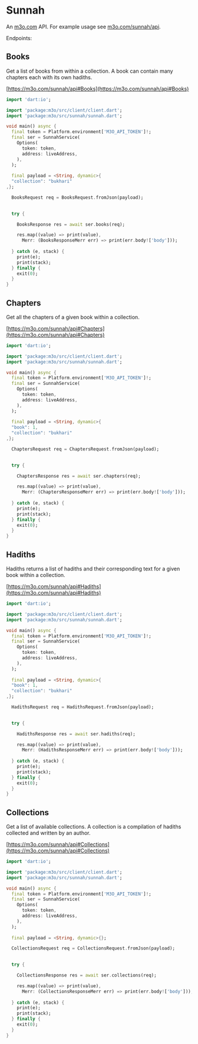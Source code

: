 # Sunnah

An [m3o.com](https://m3o.com) API. For example usage see [m3o.com/sunnah/api](https://m3o.com/sunnah/api).

Endpoints:

## Books

Get a list of books from within a collection. A book can contain many chapters
each with its own hadiths.


[https://m3o.com/sunnah/api#Books](https://m3o.com/sunnah/api#Books)

```dart
import 'dart:io';

import 'package:m3o/src/client/client.dart';
import 'package:m3o/src/sunnah/sunnah.dart';

void main() async {
  final token = Platform.environment['M3O_API_TOKEN']!;
  final ser = SunnahService(
    Options(
      token: token,
      address: liveAddress,
    ),
  );
 
  final payload = <String, dynamic>{
  "collection": "bukhari"
,};

  BooksRequest req = BooksRequest.fromJson(payload);

  
  try {

	BooksResponse res = await ser.books(req);

    res.map((value) => print(value),
	  Merr: (BooksResponseMerr err) => print(err.body!['body']));	
  
  } catch (e, stack) {
    print(e);
	print(stack);
  } finally {
    exit(0);
  }
}
```
## Chapters

Get all the chapters of a given book within a collection.


[https://m3o.com/sunnah/api#Chapters](https://m3o.com/sunnah/api#Chapters)

```dart
import 'dart:io';

import 'package:m3o/src/client/client.dart';
import 'package:m3o/src/sunnah/sunnah.dart';

void main() async {
  final token = Platform.environment['M3O_API_TOKEN']!;
  final ser = SunnahService(
    Options(
      token: token,
      address: liveAddress,
    ),
  );
 
  final payload = <String, dynamic>{
  "book": 1,
  "collection": "bukhari"
,};

  ChaptersRequest req = ChaptersRequest.fromJson(payload);

  
  try {

	ChaptersResponse res = await ser.chapters(req);

    res.map((value) => print(value),
	  Merr: (ChaptersResponseMerr err) => print(err.body!['body']));	
  
  } catch (e, stack) {
    print(e);
	print(stack);
  } finally {
    exit(0);
  }
}
```
## Hadiths

Hadiths returns a list of hadiths and their corresponding text for a
given book within a collection.


[https://m3o.com/sunnah/api#Hadiths](https://m3o.com/sunnah/api#Hadiths)

```dart
import 'dart:io';

import 'package:m3o/src/client/client.dart';
import 'package:m3o/src/sunnah/sunnah.dart';

void main() async {
  final token = Platform.environment['M3O_API_TOKEN']!;
  final ser = SunnahService(
    Options(
      token: token,
      address: liveAddress,
    ),
  );
 
  final payload = <String, dynamic>{
  "book": 1,
  "collection": "bukhari"
,};

  HadithsRequest req = HadithsRequest.fromJson(payload);

  
  try {

	HadithsResponse res = await ser.hadiths(req);

    res.map((value) => print(value),
	  Merr: (HadithsResponseMerr err) => print(err.body!['body']));	
  
  } catch (e, stack) {
    print(e);
	print(stack);
  } finally {
    exit(0);
  }
}
```
## Collections

Get a list of available collections. A collection is
a compilation of hadiths collected and written by an author.


[https://m3o.com/sunnah/api#Collections](https://m3o.com/sunnah/api#Collections)

```dart
import 'dart:io';

import 'package:m3o/src/client/client.dart';
import 'package:m3o/src/sunnah/sunnah.dart';

void main() async {
  final token = Platform.environment['M3O_API_TOKEN']!;
  final ser = SunnahService(
    Options(
      token: token,
      address: liveAddress,
    ),
  );
 
  final payload = <String, dynamic>{};

  CollectionsRequest req = CollectionsRequest.fromJson(payload);

  
  try {

	CollectionsResponse res = await ser.collections(req);

    res.map((value) => print(value),
	  Merr: (CollectionsResponseMerr err) => print(err.body!['body']));	
  
  } catch (e, stack) {
    print(e);
	print(stack);
  } finally {
    exit(0);
  }
}
```
